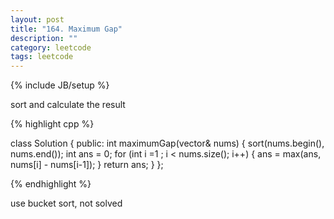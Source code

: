 ```yaml
---
layout: post
title: "164. Maximum Gap"
description: ""
category: leetcode
tags: leetcode
---
```

{% include JB/setup %}

sort and calculate the result

{% highlight cpp %}

class Solution {
public:
  int maximumGap(vector<int>& nums) {
    sort(nums.begin(), nums.end());
    int ans = 0;
    for (int i =1 ; i < nums.size(); i++) {
      ans = max(ans, nums[i] - nums[i-1]);
    }
    return ans;
  }
};

{% endhighlight %}

use bucket sort, not solved